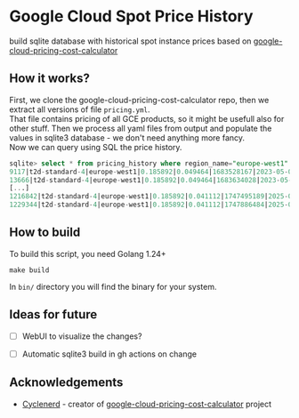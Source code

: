 # Google Cloud Spot Price History

build sqlite database with historical spot instance prices based on [google-cloud-pricing-cost-calculator](https://github.com/Cyclenerd/google-cloud-pricing-cost-calculator) 

## How it works?

First, we clone the google-cloud-pricing-cost-calculator repo, then we extract all versions of file `pricing.yml`.  
That file contains pricing of all GCE products, so it might be usefull also for other stuff. Then we process all yaml files from output and populate the values in sqlite3 database - we don't need anything more fancy.  
Now we can query using SQL the price history.
```sql
sqlite> select * from pricing_history where region_name="europe-west1" AND machine_type="t2d-standard-4" ORDER BY updated ASC;
9117|t2d-standard-4|europe-west1|0.185892|0.049464|1683528167|2023-05-08 06:42:47+00:00
13666|t2d-standard-4|europe-west1|0.185892|0.049464|1683634028|2023-05-09 12:07:08+00:00
[...]
1216842|t2d-standard-4|europe-west1|0.185892|0.041112|1747495189|2025-05-17 15:19:49+00:00
1229344|t2d-standard-4|europe-west1|0.185892|0.041112|1747886484|2025-05-22 04:01:24+00:00
```

## How to build
To build this script, you need Golang 1.24+

```
make build
```

In `bin/` directory you will find the binary for your system.

## Ideas for future

* [ ] WebUI to visualize the changes?
* [ ] Automatic sqlite3 build in gh actions on change


## Acknowledgements
* [Cyclenerd](https://github.com/Cyclenerd) - creator of [google-cloud-pricing-cost-calculator](https://github.com/Cyclenerd/google-cloud-pricing-cost-calculator) project